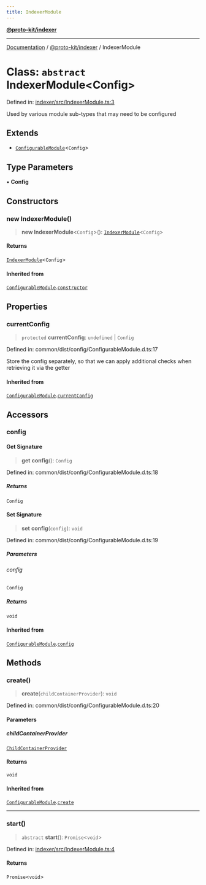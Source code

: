 ```yaml
---
title: IndexerModule
---
```


[**@proto-kit/indexer**](../README.md)

***

[Documentation](../../../README.md) / [@proto-kit/indexer](../README.md) / IndexerModule

# Class: `abstract` IndexerModule\<Config\>

Defined in: [indexer/src/IndexerModule.ts:3](https://github.com/proto-kit/framework/blob/b953c754e500c62f01fbbd6d09adfb2f5577269d/packages/indexer/src/IndexerModule.ts#L3)

Used by various module sub-types that may need to be configured

## Extends

- [`ConfigurableModule`](../../common/classes/ConfigurableModule.md)\<`Config`\>

## Type Parameters

• **Config**

## Constructors

### new IndexerModule()

> **new IndexerModule**\<`Config`\>(): [`IndexerModule`](IndexerModule.md)\<`Config`\>

#### Returns

[`IndexerModule`](IndexerModule.md)\<`Config`\>

#### Inherited from

[`ConfigurableModule`](../../common/classes/ConfigurableModule.md).[`constructor`](../../common/classes/ConfigurableModule.md#constructors)

## Properties

### currentConfig

> `protected` **currentConfig**: `undefined` \| `Config`

Defined in: common/dist/config/ConfigurableModule.d.ts:17

Store the config separately, so that we can apply additional
checks when retrieving it via the getter

#### Inherited from

[`ConfigurableModule`](../../common/classes/ConfigurableModule.md).[`currentConfig`](../../common/classes/ConfigurableModule.md#currentconfig)

## Accessors

### config

#### Get Signature

> **get** **config**(): `Config`

Defined in: common/dist/config/ConfigurableModule.d.ts:18

##### Returns

`Config`

#### Set Signature

> **set** **config**(`config`): `void`

Defined in: common/dist/config/ConfigurableModule.d.ts:19

##### Parameters

###### config

`Config`

##### Returns

`void`

#### Inherited from

[`ConfigurableModule`](../../common/classes/ConfigurableModule.md).[`config`](../../common/classes/ConfigurableModule.md#config)

## Methods

### create()

> **create**(`childContainerProvider`): `void`

Defined in: common/dist/config/ConfigurableModule.d.ts:20

#### Parameters

##### childContainerProvider

[`ChildContainerProvider`](../../common/interfaces/ChildContainerProvider.md)

#### Returns

`void`

#### Inherited from

[`ConfigurableModule`](../../common/classes/ConfigurableModule.md).[`create`](../../common/classes/ConfigurableModule.md#create)

***

### start()

> `abstract` **start**(): `Promise`\<`void`\>

Defined in: [indexer/src/IndexerModule.ts:4](https://github.com/proto-kit/framework/blob/b953c754e500c62f01fbbd6d09adfb2f5577269d/packages/indexer/src/IndexerModule.ts#L4)

#### Returns

`Promise`\<`void`\>
